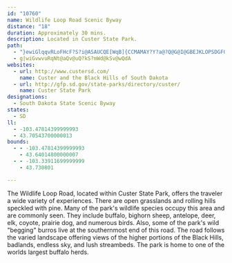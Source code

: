 ```yaml
---
id: "10760"
name: Wildlife Loop Road Scenic Byway
distance: "18"
duration: Approximately 30 mins.
description: Located in Custer State Park.
path:
  - "}ewiGlqqvRLoFHcF?S?i@ASAUCQE[WqB]{CCMAMAY?Y?a@?Q@G@I@GBEJKLOPSDGFGBIDI@GBI@M?KAOAOAQEQAQCSAU@G@G@GBIBGBGDGDEFCB?HAJ?FAFAHEHCRQHIFMFMDIJSVo@HQJSj@yAVq@JYDMDKFIFILQPS\\g@NWNSPWNUNWNYJUN]NYPYpBwCnAaBtBwCDEBADAHAFAHAHCJGHIl@c@n@_@LGJEVGTKTGXEXCL?J@J@JBVFJBJ@J@X@L?V?RCTCl@ITCRENC\\K^OXMTITKTGVGVEXEVEVAXCn@Er@Eh@C|@ELCJCLCHEVKTMTOROTMTMROTMROTMRMTMROFGHIHIFKDKDMFKBMH]R_AH]Ja@DMDKFKJMJKJIRQRQf@a@vAaATOLGFGHGBEDGLYNYJ]H_@Ja@d@}BJ_@J]Z_ABIBCT[RSRQRQPQPS`@i@~AiBPWf@i@lA{ApA{ARWh@m@vAaBTY`AiAVW`AkAT[TYvAoBrAsBdBgCh@s@vBwCRYRWf@s@f@u@RYPYnAiBPYd@w@RYf@u@jAmBpBeDP[xAcCRYNYHOHKHMHIf@k@VURURYFMFMFQBOTcAJ_@J_@DQDMDMFQPYR]RYTWVUXQVKZMXIZIXGZEnAUXEzDk@t@MXEZEZGXGXGXKVMVOPINKLKLIHIh@o@TWTWb@i@V[j@w@LQFIRYFMPYb@u@P[b@y@t@wAR]d@y@R]R]V[BC|FiFt@m@t@o@x@g@\\S\\Q^Q^Q~Aq@p@Yd@S|IwDv@_@ZOpAo@XK^Or@_@XOTO\\]FIFMFOL]FWP{@Ny@Lk@Le@La@Rg@N[Ra@R_@~@}AR_@T_@f@_Af@cAd@cAR]rDkKtAwBb@{@\\eA^mFPsAv@yBrAyEFaAGeAOs@Yq@s@eAi@[_@KmBd@KEEM@]b@g@^Sh@EbCRnAEh@g@D]AU]qAImBYe@q@LqBvAk@JiAQUMMS?QHKH?d@Rd@Al@w@|BoEj@s@vAeAxBeAhC_AZ_@Lm@CmDvA}SdCyDrCqFpAoBzDaEb@cAl@{Bh@kAnAaAlDkB~@KfDBxBe@bHgD~@_AXe@Rq@lA{KCyA]cENgChAyGPcCToAPm@v@qAb@gAnDoZpFeVJyAAgETeBb@aB|EkONYn@c@rBq@`Ak@`ByB^u@Nk@De@C{JBaALq@rDgCrFeGZy@pAgFJmBK{GI_CMq@o@iBO_BKgHp@_EQgC]yB[y@c@YoBIUUSg@iAwEcA{BkNaXu@o@i@KeHE_DZmEHiB^i@@wE_AcDEu@TmL`HuBr@sB^mEXam@dBqL@y@MiAq@o@ScEMwB_A_ASkGKq@YmAeAy@WsGa@wAWc@Ua@i@Y{@e@kCm@{Ae@g@m@UuABiB]iE`BI?MAICKEIEGIGKEIEKCMAMAM@M@OFYHYJWZw@J]DODO@OBO@O@O@O?_@?Q?OCa@AMAQCMCMEOEKEOEKYe@c@q@SYg@q@UYUYWWo@m@WSKGKIKGKCIEKAKAKAK@K@IBMBULWNOJeAn@[NOFWHMBA@K@Q@]@_@?]?]A]C[C]C[G[GYIYMk@YeFwBYKUMUMUQIIGIGKGKGMEISg@KSGKGGIIIIGEUOSK}@c@SKSKUMIEUSGIGIKMGKQ_@Uq@Oc@yCoJOa@GOIMIQGIKKKGKEKEKAKAWBUBG@K@K@KAKCICGGGGGIGICKEKAICMEYG[IYIWKWIWKUCMCIAK?K?M?I@KBKDWFUHYJs@D[@[@Y?[?g@?IAMAWAKCKCKCIEIGIGEIGGCGCKAK?I@KBKDUJWNWP[R[R[P[P]P[R[P[NYNIDOFKDKBS@G?KAIAGA]I[IYKWIUISIGCIEGEEEEGIOCKAICa@?YAY?YAY?O?IAOCIAKEIEKEI]a@MO[a@EEGKEICKEIG[COCKAKKsAMcCC]CWCYEWEUGSGSIUa@_AUk@KWMUMWYq@OY[w@KY[s@MYEMEGEGGIEGIGOKMGQIICGCQAK@K@IBKDGDKFQLQJQJQJOHMFGBGBKBO@QBSBUBG@IAOCw@]k@USIGCMEYISCSAS?Q?O?O?M@M@IBGBG@G?CAEAKEKIKIMKu@m@QOQKKEMEKCKASCYCUA]?[@Y@W@YB[Bu@DW?W?WAWAUCo@Ge@IQCOCa@EEAYEe@GUEUCWEk@Gi@Ie@GUCUAUCU?W@W?Y@YBWBYDs@Lq@NYDiB\\YFmAVs@NWHYJWJULUJULWJWJWLYLUJu@\\WJYLa@NMBIBM@WBW@o@@W?Q?E?gC?c@AA@I?C?Q?"
  - g|wiGvwvuRqNt@aQv@uQ?kS?mWd@kSv@wQdA
websites:
  - url: http://www.custersd.com/
    name: Custer and the Black Hills of South Dakota
  - url: http://gfp.sd.gov/state-parks/directory/custer/
    name: Custer State Park
designations:
  - South Dakota State Scenic Byway
states:
  - SD
ll:
  - -103.47814399999993
  - 43.70543700000013
bounds:
  - - -103.47814399999993
    - 43.64014800000007
  - - -103.33911699999999
    - 43.730801

---
```


The Wildlife Loop Road, located within Custer State Park, offers the traveler a wide variety of experiences. There are open grasslands and rolling hills speckled with pine. Many of the park's wildlife species occupy this area and are commonly seen. They include buffalo, bighorn sheep, antelope, deer, elk, coyote, prairie dog, and numerous birds. Also, some of the park's wild "begging" burros live at the southernmost end of this road. The road follows the varied landscape offering views of the higher portions of the Black Hills, badlands, endless sky, and lush streambeds. The park is home to one of the worlds largest buffalo herds.

